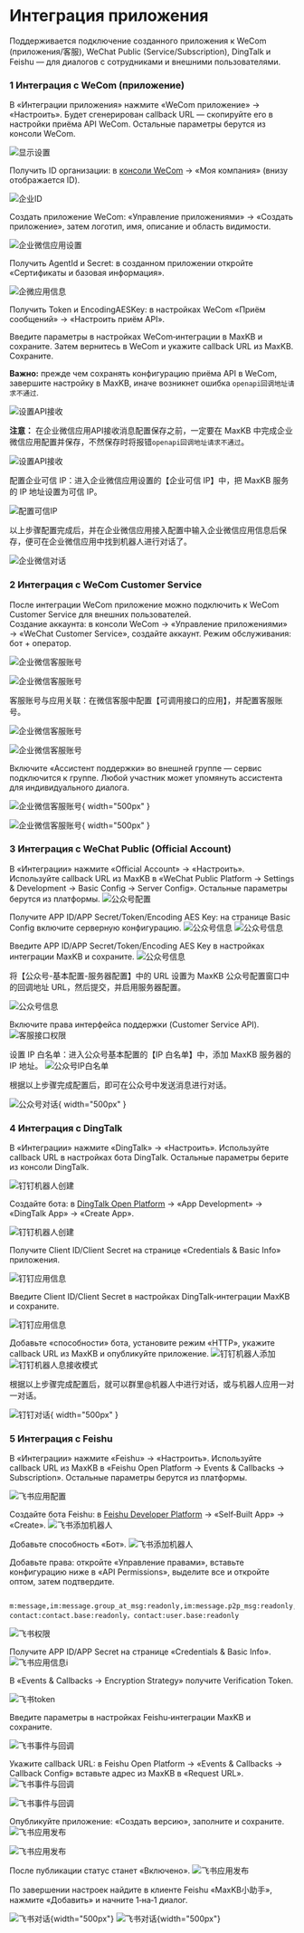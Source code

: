 # Интеграция приложения


Поддерживается подключение созданного приложения к WeCom (приложения/客服), WeChat Public (Service/Subscription), DingTalk и Feishu — для диалогов с сотрудниками и внешними пользователями.

### 1 Интеграция с WeCom (приложение)

В «Интеграции приложения» нажмите «WeCom приложение» → «Настроить». Будет сгенерирован callback URL — скопируйте его в настройки приёма API WeCom. Остальные параметры берутся из консоли WeCom. 

![显示设置](../../img/app/ent_wechat_setting.png)

Получить ID организации: в [консоли WeCom](https://work.weixin.qq.com/wework_admin/frame#apps) → «Моя компания» (внизу отображается ID).

![企业ID](../../img/system/obtain_wxid.png)


Создать приложение WeCom: «Управление приложениями» → «Создать приложение», затем логотип, имя, описание и область видимости.


![企业微信应用设置](../../img/app/robot_info.png)


Получить AgentId и Secret: в созданном приложении откройте «Сертификаты и базовая информация».

![企微应用信息](../../img/system/qiwei_appinfo.png)

Получить Token и EncodingAESKey: в настройках WeCom «Приём сообщений» → «Настроить приём API».

Введите параметры в настройках WeCom‑интеграции в MaxKB и сохраните. Затем вернитесь в WeCom и укажите callback URL из MaxKB. Сохраните.

**Важно:** прежде чем сохранять конфигурацию приёма API в WeCom, завершите настройку в MaxKB, иначе возникнет ошибка `openapi回调地址请求不通过`.

![设置API接收](../../img/app/recmsg_api.png)


**注意：** 在企业微信应用API接收消息配置保存之前，一定要在 MaxKB 中完成企业微信应用配置并保存，不然保存时将报错`openapi回调地址请求不通过`。

![设置API接收](../../img/app/recmsg_api_setting.png)



配置企业可信 IP：进入企业微信应用设置的【企业可信 IP】中，把 MaxKB 服务的 IP 地址设置为可信 IP。

![配置可信IP](../../img/system/qiwei_ip.png)


以上步骤配置完成后，并在企业微信应用接入配置中输入企业微信应用信息后保存，便可在企业微信应用中找到机器人进行对话了。

![企业微信对话](../../img/app/enter_wechat_dialog.png)

### 2 Интеграция с WeCom Customer Service
    
После интеграции WeCom приложение можно подключить к WeCom Customer Service для внешних пользователей.   
Создание аккаунта: в консоли WeCom → «Управление приложениями» → «WeChat Customer Service», создайте аккаунт. Режим обслуживания: бот + оператор.

![企业微信客服账号](../../img/app/weichat_customservice.png)

![企业微信客服账号](../../img/app/create_cs_account.png)

客服账号与应用关联：在微信客服中配置【可调用接口的应用】，并配置客服账号。

![企业微信客服账号](../../img/app/cs_app.png)

![企业微信客服账号](../../img/app/config_cs_account.png)

Включите «Ассистент поддержки» во внешней группе — сервис подключится к группе. Любой участник может упомянуть ассистента для индивидуального диалога.

![企业微信客服账号](../../img/app/enable_cs.png){ width="500px" }

![企业微信客服账号](../../img/app/dialog_cs.png){ width="500px" }

### 3 Интеграция с WeChat Public (Official Account)

В «Интеграции» нажмите «Official Account» → «Настроить». Используйте callback URL из MaxKB в «WeChat Public Platform → Settings & Development → Basic Config → Server Config». Остальные параметры берутся из платформы.
![公众号配置](../../img/app/public_account_setting_empty.png)

Получите APP ID/APP Secret/Token/Encoding AES Key: на странице Basic Config включите серверную конфигурацию.
![公众号信息](../../img/app/public_account_basicinfo.png)
![公众号信息](../../img/app/public_account_setting1.png)

Введите APP ID/APP Secret/Token/Encoding AES Key в настройках интеграции MaxKB и сохраните.
![公众号信息](../../img/app/public_account_setting2.png)

将【公众号-基本配置-服务器配置】中的 URL 设置为 MaxKB 公众号配置窗口中的回调地址 URL，然后提交，并启用服务器配置。

![公众号信息](../../img/app/public_account_setting_url.png)

Включите права интерфейса поддержки (Customer Service API).
![客服接口权限](../../img/app/public_account_enable_api.png)

设置 IP 白名单：进入公众号基本配置的【IP 白名单】中，添加 MaxKB 服务器的 IP 地址。
![公众号IP白名单](../../img/app/public_account_ip.png)

根据以上步骤完成配置后，即可在公众号中发送消息进行对话。

![公众号对话](../../img/app/public_account_dialog.png){ width="500px" }


### 4 Интеграция с DingTalk

В «Интеграции» нажмите «DingTalk» → «Настроить». Используйте callback URL в настройках бота DingTalk. Остальные параметры берите из консоли DingTalk.

![钉钉机器人创建](../../img/app/dingding_setting.png)

Создайте бота: в [DingTalk Open Platform](https://open-dev.dingtalk.com/) → «App Development» → «DingTalk App» → «Create App».

![钉钉机器人创建](../../img/app/dingding_robot_create.png)

Получите Client ID/Client Secret на странице «Credentials & Basic Info» приложения.

![钉钉应用信息](../../img/app/dingding_info.png)

Введите Client ID/Client Secret в настройках DingTalk‑интеграции MaxKB и сохраните.

![钉钉应用信息](../../img/app/dingding_setting2.png)

Добавьте «способности» бота, установите режим «HTTP», укажите callback URL из MaxKB и опубликуйте приложение.
![钉钉机器人添加](../../img/app/dingding_robot_add.png)
![钉钉机器人息接收模式](../../img/app/dingding_msg_recvmode.png)

根据以上步骤完成配置后，就可以群里@机器人中进行对话，或与机器人应用一对一对话。

![钉钉对话](../../img/app/dingding_dialog.png){ width="500px" }

### 5 Интеграция с Feishu

В «Интеграции» нажмите «Feishu» → «Настроить». Используйте callback URL из MaxKB в «Feishu Open Platform → Events & Callbacks → Subscription». Остальные параметры берутся из платформы.

![飞书应用配置](../../img/app/feishu_setting.png)

Создайте бота Feishu: в [Feishu Developer Platform](https://open.feishu.cn/app/) → «Self‑Built App» → «Create».
![飞书添加机器人](../../img/app/feishu_create_app.png)

Добавьте способность «Бот».
![飞书添加机器人](../../img/app/feishu_add_robot.png)

Добавьте права: откройте «Управление правами», вставьте конфигурацию ниже в «API Permissions», выделите все и откройте оптом, затем подтвердите.

```
 m:message,im:message.group_at_msg:readonly,im:message.p2p_msg:readonly,im:message:send_as_bot,im:resource, contact:contact.base:readonly，contact:user.base:readonly
```

![飞书权限](../../img/app/feishu_app_auth.png)

Получите APP ID/APP Secret на странице «Credentials & Basic Info».
![飞书应用信息i](../../img/app/feishu_app_info.png)


В «Events & Callbacks → Encryption Strategy» получите Verification Token.

![飞书token](../../img/app/feishu_verify_token.png)

Введите параметры в настройках Feishu‑интеграции MaxKB и сохраните.

![飞书事件与回调](../../img/app/maxkb_feishu_config.png)


Укажите callback URL: в Feishu Open Platform → «Events & Callbacks → Callback Config» вставьте адрес из MaxKB в «Request URL».
![飞书事件与回调](../../img/app/feishu_event_config1.png)

![飞书事件与回调](../../img/app/feishu_event_config2.png)


Опубликуйте приложение: «Создать версию», заполните и сохраните.
![飞书应用发布](../../img/app/feishu_app_create1.png)

![飞书应用发布](../../img/app/feishu_app_create2.png)

После публикации статус станет «Включено».
![飞书应用发布](../../img/app/feishu_app_enabled.png)

По завершении настроек найдите в клиенте Feishu «MaxKB小助手», нажмите «Добавить» и начните 1‑на‑1 диалог.

![飞书对话](../../img/app/feishu_app_search.png){width="500px"}   ![飞书对话](../../img/app/feishu_dialog.png){width="500px"}

